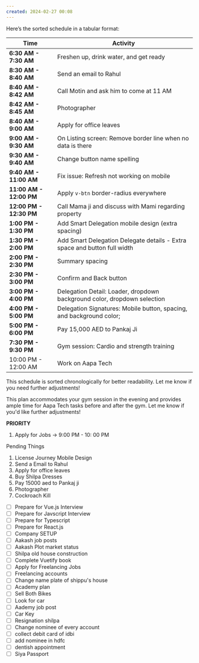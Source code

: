 ```yaml
---
created: 2024-02-27 00:08
---
```

Here’s the sorted schedule in a tabular format:

| **Time**                | **Activity**                                                              |
| ----------------------- | ------------------------------------------------------------------------- |
| **6:30 AM - 7:30 AM**   | Freshen up, drink water, and get ready                                    |
| **8:30 AM - 8:40 AM**   | Send an email to Rahul                                                    |
| **8:40 AM - 8:42 AM**   | Call Motin and ask him to come at 11 AM                                   |
| **8:42 AM - 8:45 AM**   | Photographer                                                              |
| **8:40 AM - 9:00 AM**   | Apply for office leaves                                                   |
| **9:00 AM - 9:30 AM**   | On Listing screen: Remove border line when no data is there               |
| **9:30 AM - 9:40 AM**   | Change button name spelling                                               |
| **9:40 AM - 11:00 AM**  | Fix issue: Refresh not working on mobile                                  |
| **11:00 AM - 12:00 PM** | Apply `v-btn` border-radius everywhere                                    |
| **12:00 PM - 12:30 PM** | Call Mama ji and discuss with Mami regarding property                     |
| **1:00 PM - 1:30 PM**   | Add Smart Delegation mobile design (extra spacing)                        |
| **1:30 PM - 2:00 PM**   | Add Smart Delegation Delegate details - Extra space and button full width |
| **2:00 PM - 2:30 PM**   | Summary spacing                                                           |
| **2:30 PM - 3:00 PM**   | Confirm and Back button                                                   |
| **3:00 PM - 4:00 PM**   | Delegation Detail: Loader, dropdown background color, dropdown selection  |
| **4:00 PM - 5:00 PM**   | Delegation Signatures: Mobile button, spacing, and background color;      |
| **5:00 PM - 6:00 PM**   | Pay 15,000 AED to Pankaj Ji                                               |
| **7:30 PM - 9:30 PM**   | Gym session: Cardio and strength training                                 |
| 10:00 PM - 12:00 AM     | Work on Aapa Tech                                                         |

This schedule is sorted chronologically for better readability. Let me know if you need further adjustments!

This plan accommodates your gym session in the evening and provides ample time for Aapa Tech tasks before and after the gym. Let me know if you'd like further adjustments!


**PRIORITY**

1. Apply for Jobs -> 9:00 PM - 10: 00 PM

Pending Things

1. License Journey Mobile Design
2. Send a Email to Rahul
3. Apply for office leaves
4. Buy Shilpa Dresses
5. Pay 15000 aed to Pankaj ji
6. Photographer
7. Cockroach Kill

- [ ] Prepare for Vue.js Interview
- [ ] Prepare for Javscript Interview
- [ ] Prepare for Typescript
- [ ] Prepare for React.js
- [ ] Company SETUP
- [ ] Aakash job posts
- [ ] Aakash Plot market status
- [ ] Shilpa old house construction
- [ ] Complete Vuetify book
- [ ] Apply for Freelancing Jobs
- [ ] Freelancing accounts
- [ ] Change name plate of shippu's house
- [ ] Academy plan
- [ ] Sell Both Bikes
- [ ] Look for car
- [ ] Aademy job post
- [ ] Car Key
- [ ] Resignation shilpa
- [ ] Change nominee of every account
- [ ] collect debit card of idbi
- [ ] add nominee in hdfc
- [ ] dentish appointment
- [ ] Siya Passport